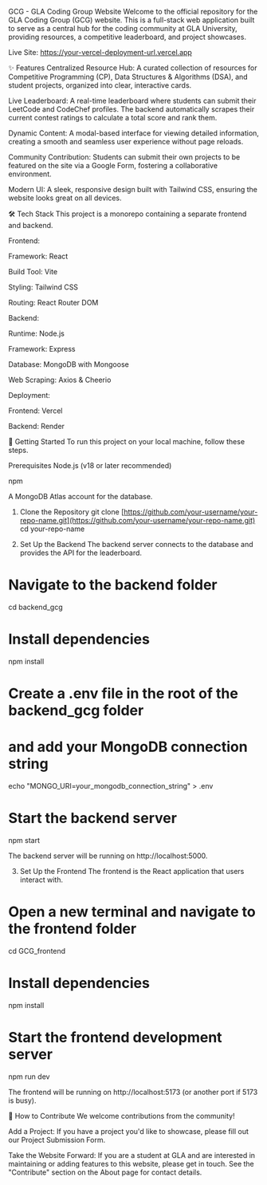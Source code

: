 GCG - GLA Coding Group Website
Welcome to the official repository for the GLA Coding Group (GCG) website. This is a full-stack web application built to serve as a central hub for the coding community at GLA University, providing resources, a competitive leaderboard, and project showcases.

Live Site: https://your-vercel-deployment-url.vercel.app  <!-- Replace with your actual live URL -->

✨ Features
Centralized Resource Hub: A curated collection of resources for Competitive Programming (CP), Data Structures & Algorithms (DSA), and student projects, organized into clear, interactive cards.

Live Leaderboard: A real-time leaderboard where students can submit their LeetCode and CodeChef profiles. The backend automatically scrapes their current contest ratings to calculate a total score and rank them.

Dynamic Content: A modal-based interface for viewing detailed information, creating a smooth and seamless user experience without page reloads.

Community Contribution: Students can submit their own projects to be featured on the site via a Google Form, fostering a collaborative environment.

Modern UI: A sleek, responsive design built with Tailwind CSS, ensuring the website looks great on all devices.

🛠️ Tech Stack
This project is a monorepo containing a separate frontend and backend.

Frontend:

Framework: React

Build Tool: Vite

Styling: Tailwind CSS

Routing: React Router DOM

Backend:

Runtime: Node.js

Framework: Express

Database: MongoDB with Mongoose

Web Scraping: Axios & Cheerio

Deployment:

Frontend: Vercel

Backend: Render

🚀 Getting Started
To run this project on your local machine, follow these steps.

Prerequisites
Node.js (v18 or later recommended)

npm

A MongoDB Atlas account for the database.

1. Clone the Repository
git clone [https://github.com/your-username/your-repo-name.git](https://github.com/your-username/your-repo-name.git)
cd your-repo-name

2. Set Up the Backend
The backend server connects to the database and provides the API for the leaderboard.

# Navigate to the backend folder
cd backend_gcg

# Install dependencies
npm install

# Create a .env file in the root of the backend_gcg folder
# and add your MongoDB connection string
echo "MONGO_URI=your_mongodb_connection_string" > .env

# Start the backend server
npm start

The backend server will be running on http://localhost:5000.

3. Set Up the Frontend
The frontend is the React application that users interact with.

# Open a new terminal and navigate to the frontend folder
cd GCG_frontend

# Install dependencies
npm install

# Start the frontend development server
npm run dev

The frontend will be running on http://localhost:5173 (or another port if 5173 is busy).

🤝 How to Contribute
We welcome contributions from the community!

Add a Project: If you have a project you'd like to showcase, please fill out our Project Submission Form.

Take the Website Forward: If you are a student at GLA and are interested in maintaining or adding features to this website, please get in touch. See the "Contribute" section on the About page for contact details.
